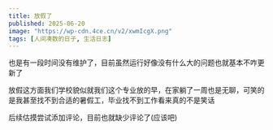 ```yaml
---
title: 放假了
published: 2025-06-20
image: "https://wp-cdn.4ce.cn/v2/xwmIcgX.png"
tags: [人间凑数的日子, 生活日志]
---
```


也是有一段时间没有维护了，目前虽然运行好像没有什么大的问题也就基本不咋更新了

放假这方面我们学校貌似就我们这个专业放的早，在家躺了一周也是无聊，可笑的是我甚至找不到合适的暑假工，毕业找不到工作看来真的不是笑话

后续估摸尝试添加评论，目前也就缺少评论了(应该吧)
